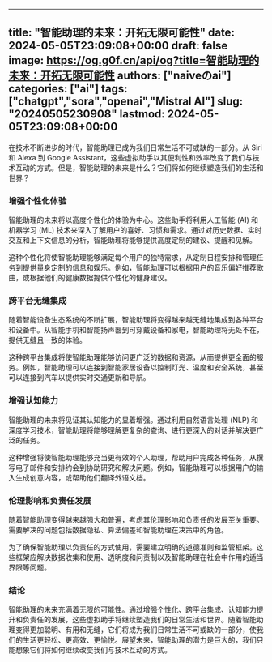 
---
title: "智能助理的未来：开拓无限可能性"
date: 2024-05-05T23:09:08+00:00
draft: false
image: https://og.g0f.cn/api/og?title=智能助理的未来：开拓无限可能性
authors: ["naiveのai"]
categories: ["ai"]
tags: ["chatgpt","sora","openai","Mistral AI"]
slug: "20240505230908"
lastmod: 2024-05-05T23:09:08+00:00
---
在技术不断进步的时代，智能助理已成为我们日常生活不可或缺的一部分。从 Siri 和 Alexa 到 Google Assistant，这些虚拟助手以其便利性和效率改变了我们与技术互动的方式。但是，智能助理的未来是什么？它们将如何继续塑造我们的生活和世界？

### 增强个性化体验

智能助理的未来将以高度个性化的体验为中心。这些助手将利用人工智能 (AI) 和机器学习 (ML) 技术来深入了解用户的喜好、习惯和需求。通过对历史数据、实时交互和上下文信息的分析，智能助理将能够提供高度定制的建议、提醒和见解。

这种个性化将使智能助理能够满足每个用户的独特需求，从定制日程安排和管理任务到提供量身定制的信息和娱乐。例如，智能助理可以根据用户的音乐偏好推荐歌曲，或根据他们的健康数据提供个性化的健身建议。

### 跨平台无缝集成

随着智能设备生态系统的不断扩展，智能助理将变得越来越无缝地集成到各种平台和设备中。从智能手机和智能扬声器到可穿戴设备和家电，智能助理将无处不在，提供无缝且一致的体验。

这种跨平台集成将使智能助理能够访问更广泛的数据和资源，从而提供更全面的服务。例如，智能助理可以连接到智能家居设备以控制灯光、温度和安全系统，甚至可以连接到汽车以提供实时交通更新和导航。

### 增强认知能力

智能助理的未来将见证其认知能力的显着增强。通过利用自然语言处理 (NLP) 和深度学习技术，智能助理将能够理解更复杂的查询、进行更深入的对话并解决更广泛的任务。

这种增强将使智能助理能够充当更有效的个人助理，帮助用户完成各种任务，从撰写电子邮件和安排约会到协助研究和解决问题。例如，智能助理可以根据用户的输入生成创意内容，或帮助他们翻译外语文档。

### 伦理影响和负责任发展

随着智能助理变得越来越强大和普遍，考虑其伦理影响和负责任的发展至关重要。需要解决的问题包括数据隐私、算法偏差和智能助理在决策中的角色。

为了确保智能助理以负责任的方式使用，需要建立明确的道德准则和监管框架。这些框架应解决数据收集和使用、透明度和问责制以及智能助理在社会中作用的适当界限等问题。

### 结论

智能助理的未来充满着无限的可能性。通过增强个性化、跨平台集成、认知能力提升和负责任的发展，这些虚拟助手将继续塑造我们的日常生活和世界。随着智能助理变得更加聪明、有用和无缝，它们将成为我们日常生活不可或缺的一部分，使我们的生活更轻松、更高效、更愉悦。展望未来，智能助理的潜力是巨大的，我们只能想象它们将如何继续改变我们与技术互动的方式。